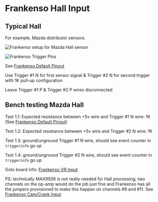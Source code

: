 # Frankenso Hall Input

## Typical Hall

For example, Mazda distributor sensors.

![Frankenso setup for Mazda Hall sensor](Images/frankenso_set_for_Mazda_Hall.jpg)

![Frankenso Trigger Pins](Images/Frankenso_trigger_pins.png)

See [Frankenso Default Pinout](Hardware-Frankenso#default-pinout)

Use Trigger #1 N for first sensor signal & Trigger #2 N for second trigger with 1K pull-up configuration

Leave Trigger #1 P & Trigger #2 P wires disconnected

## Bench testing Mazda Hall

Test 1.1: Expected resistance between +5v wire and Trigger #1 N wire: 1K (See [Frankenso Default Pinout](Hardware-Frankenso#default-pinout))

Test 1.2: Expected resistance between +5v wire and Trigger #2 N wire: 1K

Test 1.3: ground/unground Trigger #1 N wire, should see event counter in `triggerinfo` go up

Test 1.4: ground/unground Trigger #2 N wire, should see event counter in `triggerinfo` go up

Goto board info: [Frankenso VR Input](Hardware-Frankenso#vr-input)

PS: technically MAX9926 is not really needed for Hall processing, two channels on the op-amp would do the job just fine and Frankenso has all the jumpers provisioned to make this happen on channels #9 and #11. See [Frankenso Cam/Crank Input](Hardware-Frankenso#camcrank-input)
